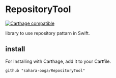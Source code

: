 # RepositoryTool

[![Carthage compatible](https://img.shields.io/badge/Carthage-compatible-4BC51D.svg?style=flat)](https://github.com/sahara-ooga/RepositoryTool/)

library to use repository pattarn in Swift.


## install

For Installing with Carthage, add it to your Cartfile.

```
github "sahara-ooga/RepositoryTool"
```
